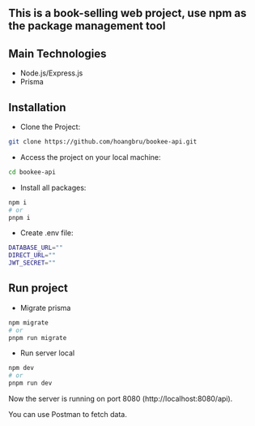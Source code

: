 ## This is a book-selling web project, use npm as the package management tool

## Main Technologies

- Node.js/Express.js
- Prisma

## Installation

- Clone the Project:

```bash
git clone https://github.com/hoangbru/bookee-api.git
```
- Access the project on your local machine:

```bash
cd bookee-api
```

- Install all packages:

```bash
npm i
# or
pnpm i
```

- Create .env file:
```bash
DATABASE_URL=""
DIRECT_URL=""
JWT_SECRET=""

```
## Run project

- Migrate prisma 

```bash
npm migrate
# or
pnpm run migrate
```

- Run server local

```bash
npm dev
# or
pnpm run dev
```

Now the server is running on port 8080 (http://localhost:8080/api).

You can use Postman to fetch data.
